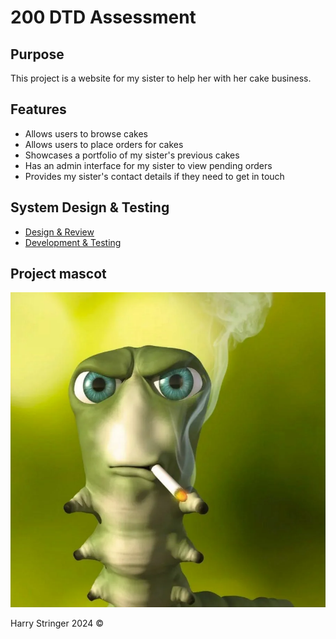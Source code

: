 
# 200 DTD Assessment

## Purpose
This project is a website for my sister to help her with her cake business.

## Features
- Allows users to browse cakes
- Allows users to place orders for cakes
- Showcases a portfolio of my sister's previous cakes
- Has an admin interface for my sister to view pending orders 
- Provides my sister's contact details if they need to get in touch

## System Design & Testing
- [Design & Review](Design.md)
- [Development & Testing](Development.md)

## Project mascot
![coverImage](images/hardimage.png)

Harry Stringer 2024 &copy;
